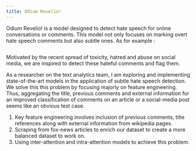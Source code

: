 ```yaml
---
title: Odium Revelio!
---
```


Odium Revelio! is a model designed to detect hate speech for online conversations or comments. This model not only focuses on marking overt hate speech comments but also subtle ones. As for example : 

<img src="https://sakshiagarwal.github.io/images/subtle-hate-speeches.PNG" alt="">

Motivated by the recent spread of toxicity, hatred and abuse on social media, we are inspired to detect these hateful comments and flag them.

As a researcher on the text analytics team, I am exploring and implementing state-of-the-art models in the application of subtle hate speech detection. We solve this this problem by focusing majorly on feature engineering. Thus, aggregating the title, previous comments and external information for an improved classification of comments on an article or a social-media post seems like an obvious test case.

1. 	Key feature engineering involves inclusion of previous comments, title references along with external information from wikipedia pages.
2. 	Scraping from fox-news articles to enrich our dataset to create a more balanced dataset to work on.
3. 	Using inter-attention and intra-attention models to achieve this problem.

<!--
> Sit amet, consectetur adipisicing elit, sed do eiusmod tempor incididunt ut labore et dolore magna aliqua. Abore et dolore magna aliqua. Ut enim ad minim veniam, quis.
>
> – Akei Yue
1. List with code

    ```
    not highlighted
    multi line
    ``` 2. List with code
    ```javascript
    var dom = document.getElementById('boom')
    console.log(dom);
    ```

---
-->
